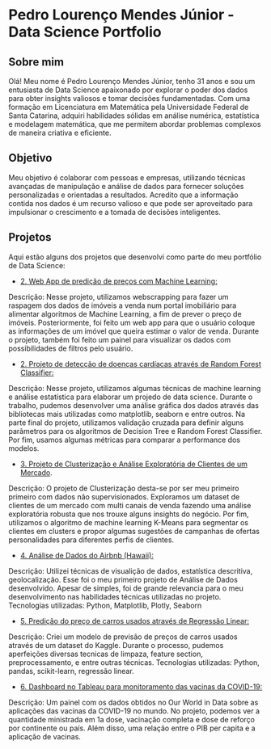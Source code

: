 # Pedro Lourenço Mendes Júnior - Data Science Portfolio
## Sobre mim
Olá! Meu nome é Pedro Lourenço Mendes Júnior, tenho 31 anos e sou um entusiasta de Data Science apaixonado por explorar o poder dos dados para obter insights valiosos e tomar decisões fundamentadas. Com uma formação em Licenciatura em Matemática pela Universidade Federal de Santa Catarina, adquiri habilidades sólidas em análise numérica, estatística e modelagem matemática, que me permitem abordar problemas complexos de maneira criativa e eficiente.

## Objetivo
Meu objetivo é colaborar com pessoas e empresas, utilizando técnicas avançadas de manipulação e análise de dados para fornecer soluções personalizadas e orientadas a resultados. Acredito que a informação contida nos dados é um recurso valioso e que pode ser aproveitado para impulsionar o crescimento e a tomada de decisões inteligentes.

## Projetos
Aqui estão alguns dos projetos que desenvolvi como parte do meu portfólio de Data Science:

* [2. Web App de predição de preços com Machine Learning:](https://aptosapp.streamlit.app/Web%20App%20v%201.3)

Descrição: Nesse projeto, utilizamos webscrapping para fazer um raspagem dos dados de imóveis a venda num portal imobiliário para alimentar algoritmos de Machine Learning, a fim de prever o preço de imóveis. Posteriormente, foi feito um web app para que o usuário coloque as informações de um imóvel que queira estimar o valor de venda. Durante o projeto, também foi feito um painel para visualizar os dados com possibilidades de filtros pelo usuário.

* [2. Projeto de detecção de doenças cardíacas através de Random Forest Classifier:](https://github.com/pedromendesjr/projetosDS/blob/main/Projeto_de_Classifica%C3%A7%C3%A3o_Heart_Disease.ipynb)

Descrição: Nesse projeto, utilizamos algumas técnicas de machine learning e análise estatística para elaborar um projedo de data science. Durante o trabalho, pudemos desenvolver uma análise gráfica dos dados através das bibliotecas mais utilizadas como matplotlib, seaborn e entre outros. Na parte final do projeto, utilizamos validação cruzada para definir alguns parâmetros para os algoritmos de Decision Tree e Random Forest Classifier. Por fim, usamos algumas métricas para comparar a performance dos modelos. 

* [3. Projeto de Clusterização e Análise Exploratória de Clientes de um Mercado](https://github.com/pedromendesjr/projetosDS/blob/main/Projeto%20de%20Clusteriza%C3%A7%C3%A3o.ipynb).

Descrição: O projeto de Clusterização desta-se por ser meu primeiro primeiro com dados não supervisionados. Exploramos um dataset de clientes de um mercado com multi canais de venda fazendo uma análise exploratória robusta que nos trouxe alguns insights do negócio. Por fim, utilizamos o algoritmo de machine learning K-Means para segmentar os clientes em clusters e propor algumas sugestões de campanhas de ofertas personalidades para diferentes perfis de clientes. 


* [4. Análise de Dados do Airbnb (Hawaii):](https://github.com/pedromendesjr/projetosDS/blob/main/An%C3%A1lise_de_Dados_do_Airbnb_Hawaii_(Hava%C3%AD).ipynb)

Descrição: Utilizei técnicas de visualição de dados, estatística descritiva, geolocalização. Esse foi o meu primeiro projeto de Análise de Dados desenvolvido. Apesar de simples, foi de grande relevancia para o meu desenvolvimento nas habilidades técnicas utilizadas no projeto. 
Tecnologias utilizadas: Python, Matplotlib, Plotly, Seaborn

* [5. Predição do preço de carros usados através de Regressão Linear:](https://github.com/pedromendesjr/projetosDS/blob/main/Projeto_Predi%C3%A7%C3%A3o_de_pre%C3%A7os_de_carros_usados.ipynb)

Descrição: Criei um modelo de previsão de preços de carros usados através de um dataset do Kaggle. Durante o processo, pudemos aperfeições diversas tecnicas de limpaza, feature section, preprocessamento, e entre outras técnicas.
Tecnologias utilizadas: Python, pandas, scikit-learn, regressão linear.

* [6. Dashboard no Tableau para monitoramento das vacinas da COVID-19:](https://public.tableau.com/views/PaineldaVacinasCOVID-19/Dashboard-VacinasnoMundo?:language=pt-BR&:display_count=n&:origin=viz_share_link)

Descrição: Um painel com os dados obtidos no Our World in Data sobre as aplicações das vacinas da COVID-19 no mundo. No projeto, podemos ver a quantidade ministrada em 1a dose, vacinação completa e dose de reforço por continente ou país. Além disso, uma relação entre o PIB per capita e a aplicação de vacinas.

